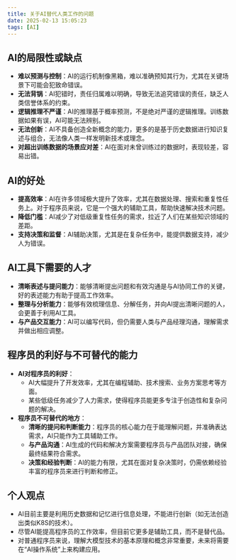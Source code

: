 ```yaml
---
title: 关于AI替代人类工作的问题
date: 2025-02-13 15:05:23
tags: [AI]
---
```



## AI的局限性或缺点
- **难以预测与控制**：AI的运行机制像黑箱，难以准确预知其行为，尤其在关键场景下可能会犯致命错误。
- **无法背锅**：AI犯错时，责任归属难以明确，导致无法追究错误的责任，缺乏人类信誉体系的约束。
- **逻辑推理不严谨**：AI的推理基于概率预测，不是绝对严谨的逻辑推理。训练数据如果有误，AI可能无法辨别。
- **无法创新**：AI不具备创造全新概念的能力，更多的是基于历史数据进行知识复述与组合，无法像人类一样发明新技术或理念。
- **对超出训练数据的场景应对差**：AI在面对未曾训练过的数据时，表现较差，容易出错。

## AI的好处
- **提高效率**：AI在许多领域极大提升了效率，尤其在数据处理、搜索和重复性任务上。对于程序员来说，它是一个强大的辅助工具，帮助快速解决技术问题。
- **降低门槛**：AI减少了对低级重复性任务的需求，拉近了人们在某些知识领域的差距。
- **支持决策和监督**：AI辅助决策，尤其是在复杂任务中，能提供数据支持，减少人为错误。

## **AI工具下需要的人才**
- **清晰表述与提问能力**：能够清晰提出问题和有效沟通是与AI协同工作的关键，好的表述能力有助于提高工作效率。
- **整理与分析能力**：能够有效梳理信息、分解任务，并向AI提出清晰问题的人，会更善于利用AI工具。
- **与产品交互能力**：AI可以编写代码，但仍需要人类与产品经理沟通，理解需求并做出相应调整。

## **程序员的利好与不可替代的能力**
- **AI对程序员的利好**：
  - AI大幅提升了开发效率，尤其在编程辅助、技术搜索、业务方案思考等方面。
  - 某些低级任务减少了人力需求，使得程序员能更多专注于创造性和复杂问题的解决。
- **程序员不可替代的地方**：
  - **清晰的提问和判断能力**：程序员的核心能力在于能理解问题，并准确表达需求，AI只能作为工具辅助工作。
  - **与产品沟通**：AI生成的代码和解决方案需要程序员与产品团队对接，确保最终结果符合需求。
  - **决策和经验判断**：AI的能力有限，尤其在面对复杂决策时，仍需依赖经验丰富的程序员来进行判断和修正。

## **个人观点**
- AI目前主要是利用历史数据和记忆进行信息处理，不能进行创新（如无法创造出类似K8S的技术）。
- 尽管AI能提高程序员的工作效率，但目前它更多是辅助工具，而不是替代品。
- 对普通程序员来说，理解大模型技术的基本原理和概念非常重要，未来将需要在“AI操作系统”上来构建应用。




